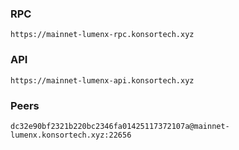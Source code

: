 ### RPC
```
https://mainnet-lumenx-rpc.konsortech.xyz
```

### API
```
https://mainnet-lumenx-api.konsortech.xyz
```

### Peers
```
dc32e90bf2321b220bc2346fa01425117372107a@mainnet-lumenx.konsortech.xyz:22656
```
